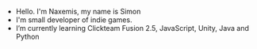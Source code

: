 - Hello. I'm Naxemis, my name is Simon
- I'm small developer of indie games.
- I’m currently learning Clickteam Fusion 2.5, JavaScript, Unity, Java and Python

<!---!>
Naxemis/Naxemis is a ✨ special ✨ repository because its `README.md` (this file) appears on your GitHub profile.
You can click the Preview link to take a look at your changes.
<!---!>
